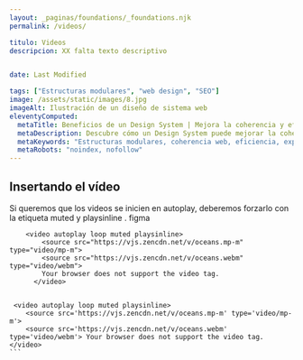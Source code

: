 ```yaml
---
layout: _paginas/foundations/_foundations.njk
permalink: /videos/

titulo: Videos
descripcion: XX falta texto descriptivo


date: Last Modified

tags: ["Estructuras modulares", "web design", "SEO"]
image: /assets/static/images/8.jpg
imageAlt: Ilustración de un diseño de sistema web
eleventyComputed:
  metaTitle: Beneficios de un Design System | Mejora la coherencia y eficiencia de tu web
  metaDescription: Descubre cómo un Design System puede mejorar la coherencia y eficiencia de tu sitio web. Obtén más clics y mejora la experiencia de usuario. 💡 ¡Conoce los beneficios ahora!
  metaKeywords: "Estructuras modulares, coherencia web, eficiencia, experiencia de usuario"
  metaRobots: "noindex, nofollow"
---
```



## Insertando el vídeo


Si queremos que los videos se inicien en autoplay, deberemos forzarlo con la etiqueta muted y playsinline . figma




        <video autoplay loop muted playsinline>
            <source src="https://vjs.zencdn.net/v/oceans.mp-m" type="video/mp-m">
            <source src="https://vjs.zencdn.net/v/oceans.webm" type="video/webm">
            Your browser does not support the video tag.
          </video>



````

 <video autoplay loop muted playsinline>
    <source src='https://vjs.zencdn.net/v/oceans.mp-m' type='video/mp-m'>
    <source src='https://vjs.zencdn.net/v/oceans.webm' type='video/webm'> Your browser does not support the video tag.
</video>
```